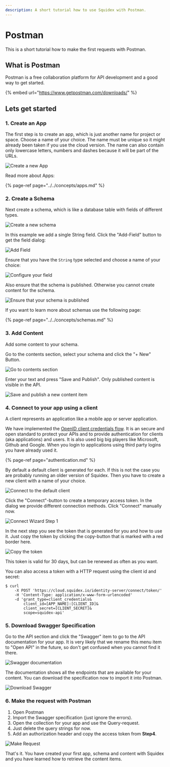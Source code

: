 ```yaml
---
description: A short tutorial how to use Squidex with Postman.
---
```


# Postman

This is a short tutorial how to make the first requests with Postman. 

## What is Postman

Postman is a free collaboration platform for API development and a good way to get started.

{% embed url="https://www.getpostman.com/downloads/" %}

## Lets get started

### 1. Create an App

The first step is to create an app, which is just another name for project or space. Choose a name of your choice. The name must be unique so it might already been taken if you use the cloud version. The name can also contain only lowercase letters, numbers and dashes because it will be part of the URLs.

![Create a new App](../../../.gitbook/assets/app.png)

Read more about Apps:

{% page-ref page="../../concepts/apps.md" %}

### 2. Create a Schema

Next create a schema, which is like a database table with fields of different types.

![Create a new schema](../../../.gitbook/assets/schema.png)

 In this example we add a single String field. Click the "Add-Field" button to get the field dialog:

![Add Field](../../../.gitbook/assets/field-add.png)

Ensure that you have the `String` type selected and choose a name of your choice:

![Configure your field](../../../.gitbook/assets/field.png)

Also ensure that the schema is published. Otherwise you cannot create content for the schema.

![Ensure that your schema is published](../../../.gitbook/assets/publish.png)

If you want to learn more about schemas use the following page:

{% page-ref page="../../concepts/schemas.md" %}

### 3. Add Content

Add some content to your schema. 

Go to the contents section, select your schema and click the "+ New" Button.

![Go to contents section](../../../.gitbook/assets/contents%20%281%29.png)

Enter your text and press "Save and Publish". Only published content is visible in the API.

![Save and publish a new content item](../../../.gitbook/assets/content.png)

### 4. Connect to your app using a client

A client represents an application like a mobile app or server application. 

We have implemented the [OpenID client credentials flow](https://docs.axway.com/u/documentation/api_gateway/7.5.3/webhelp_portal_oauth/Content/OAuthGuideTopics/oauth_flows_client_credentials.). It is an secure and open standard to protect your APIs and to provide authentication for clients \(aka applications\) and users. It is also used big big players like Microsoft, Github and Google. When you login to applications using third party logins you have already used it.

{% page-ref page="authentication.md" %}

By default a default client is generated for each. If this is not the case you are probably running an older version of Squidex. Then you have to create a new client with a name of your choice.

![Connect to the default client](../../../.gitbook/assets/clients%20%281%29.png)

Click the "Connect"-button to create a temporary access token. In the dialog we provide different connection methods. Click "Connect" manually now.

![Connect Wizard Step 1](../../../.gitbook/assets/connect1.png)

In the next step you see the token that is generated for you and how to use it. Just copy the token by clicking the copy-button that is marked with a red border here.

![Copy the token](../../../.gitbook/assets/connect2.png)

This token is valid for 30 days, but can be renewed as often as you want.

You can also access a token with a HTTP request using the client id and secret:

```text
$ curl
    -X POST 'https://cloud.squidex.io/identity-server/connect/token/' 
    -H 'Content-Type: application/x-www-form-urlencoded' 
    -d 'grant_type=client_credentials&
        client_id=[APP_NAME]:[CLIENT_ID]&
        client_secret=[CLIENT_SECRET]&
        scope=squidex-api'
```

### 5. Download Swagger Specification

Go to  the API section and click the "Swagger" item to go to the API documentation for your app. It is very likely that we rename this menu item to "Open API" in the future, so don't get confused when you cannot find it there.

![Swagger documentation](../../../.gitbook/assets/api.png)

The documentation shows all the endpoints that are available for your content. You can download the specification now to import it into Postman.

![Download Swagger](../../../.gitbook/assets/download-swagger.png)

### 6. Make the request with Postman

1. Open Postman
2. Import the Swagger specification \(just ignore the errors\).
3. Open the collection for your app and use the Query-request.
4. Just delete the query strings for now.
5. Add an authorization header and copy the access token from **Step4**.

![Make Request](../../../.gitbook/assets/make-request.png)

That's it. You have created your first app, schema and content with Squidex and you have learned how to retrieve the content items.

